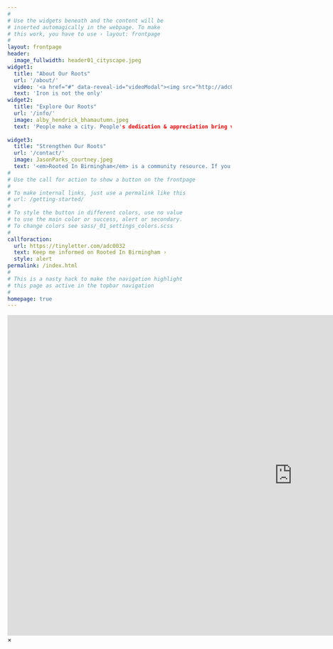 ```yaml
---
#
# Use the widgets beneath and the content will be
# inserted automagically in the webpage. To make
# this work, you have to use › layout: frontpage
#
layout: frontpage
header:
  image_fullwidth: header01_cityscape.jpeg
widget1:
  title: "About Our Roots"
  url: '/about/'
  video: '<a href="#" data-reveal-id="videoModal"><img src="http://adc0032.github.io/rooted_bham/images/morrisave_jamie.jpeg" width="302" height="182" alt=""/></a>'
  text: 'Iron is not the only'
widget2:
  title: "Explore Our Roots"
  url: '/info/'
  image: alby_hendrick_bhamautumn.jpeg
  text: 'People make a city. People's dedication & appreciation bring value to the natural spaces, historical neighborhoods, and longstanding traditions in a city. <em>Rooted In Birmingham</em> is about compiling the vast resources generated by people that live in the Magic City - Birmingham'
  
widget3:
  title: "Strengthen Our Roots"
  url: '/contact/'
  image: JasonParks_courtney.jpeg
  text: '<em>Rooted In Birmingham</em> is a community resource. If you want to contribute to the content (photos, blogposts, features, pages), reach out. If you own a local business or service and want to be listed, reach out.'
#
# Use the call for action to show a button on the frontpage
#
# To make internal links, just use a permalink like this
# url: /getting-started/
#
# To style the button in different colors, use no value
# to use the main color or success, alert or secondary.
# To change colors see sass/_01_settings_colors.scss
#
callforaction:
  url: https://tinyletter.com/adc0032
  text: Keep me informed on Rooted In Birmingham ›
  style: alert
permalink: /index.html
#
# This is a nasty hack to make the navigation highlight
# this page as active in the topbar navigation
#
homepage: true
---
```


<div id="videoModal" class="reveal-modal large" data-reveal="">
  <div class="flex-video widescreen vimeo" style="display: block;">
    <iframe width="1280" height="720"  src="https://www.youtube.com/embed/e95Vk5eW7ys" frameborder="0" allow="accelerometer; autoplay; clipboard-write; encrypted-media; gyroscope; picture-in-picture" allowfullscreen></iframe>
  </div>
  <a class="close-reveal-modal">&#215;</a>
</div>